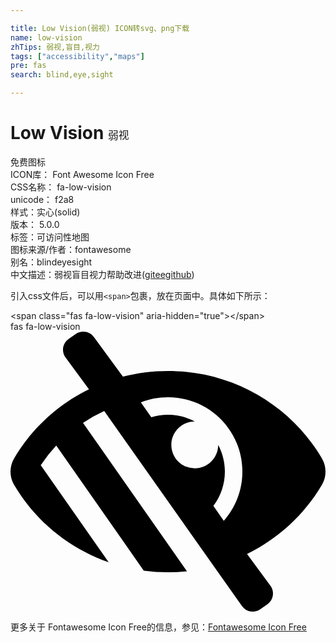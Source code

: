 ```yaml
---

title: Low Vision(弱视) ICON转svg、png下载
name: low-vision
zhTips: 弱视,盲目,视力
tags: ["accessibility","maps"]
pre: fas
search: blind,eye,sight

---
```


# Low Vision  <small style="font-size: 60%;font-weight: 100">弱视</small>


<div class="detail-page">
<p>
<span><span class="badge-success badge">免费图标</span> </span>
<br/>
<span>
ICON库：
<span class="badge-secondary badge">Font Awesome Icon Free</span> 
</span>
<br/>
<span>
CSS名称：
<span class="badge-secondary badge">fa-low-vision</span> 
</span>
<br/>
<span>
unicode：
<span class="badge-secondary badge">f2a8</span> 
<copy-btn content='f2a8' btn-title=""></copy-btn>
<copy-btn :content='String.fromCodePoint(parseInt("f2a8", 16))' btn-title="复制U"></copy-btn>
</span><br/><span>样式：<span class="badge-light badge">实心(solid)</span></span>
<br/>
<span>
版本：
<span class="badge-secondary badge">5.0.0</span> 
</span><br/><span>标签：<span class="badge-light badge"><router-link to="/tags/accessibility.html">可访问性</router-link></span><span class="badge-light badge"><router-link to="/tags/maps.html">地图</router-link></span></span>
<br/>
<span>图标来源/作者：<span class="badge-light badge">fontawesome</span></span> 
<br/>
<span>别名：<span class="badge-light badge">blind</span><span class="badge-light badge">eye</span><span class="badge-light badge">sight</span></span><br/><span class="zh-detail">中文描述：<span class="badge-primary badge">弱视</span><span class="badge-primary badge">盲目</span><span class="badge-primary badge">视力</span><span class="help-link"><span>帮助改进</span>(<a href="https://gitee.com/liuwave/icon-helper/edit/master/json/fontawesome/solid/low-vision.json" target="_blank" rel="noopener noreferrer">gitee</a><a href="https://github.com/liuwave/icon-helper/edit/master/json/fontawesome/solid/low-vision.json" target="_blank" rel="noopener noreferrer">github</a></span>)</span><br/>
</p>
</div>
<div class="alert alert-dark">
  <i class="fas fa-low-vision fa-xs"></i>
  <i class="fas fa-low-vision fa-sm"></i>
  <i class="fas fa-low-vision fa-lg"></i>
  <i class="fas fa-low-vision fa-2x"></i>
  <i class="fas fa-low-vision fa-3x"></i>
  <i class="fas fa-low-vision fa-5x"></i>
  <i class="fas fa-low-vision fa-7x"></i>
</div>
<div>
  <p>引入css文件后，可以用<code>&lt;span&gt;</code>包裹，放在页面中。具体如下所示：    
  </p>
  <div class="alert alert-primary" style="font-size: 14px">
    &lt;span class="fas fa-low-vision" aria-hidden="true"&gt;&lt;/span&gt;
    <copy-btn content='<span class="fas fa-low-vision" aria-hidden="true"></span>'></copy-btn>
  </div>
  <div class="alert alert-secondary">
    <i class="fas fa-low-vision"
    style="font-size: 24px"
    aria-hidden="true"></i> fas fa-low-vision
    <copy-btn content="fas fa-low-vision" btn-title="复制图标名称"></copy-btn>
  </div>
</div>
<div id="svg" class="svg-wrap">
<svg xmlns="http://www.w3.org/2000/svg" viewBox="0 0 576 512"><path d="M569.344 231.631C512.96 135.949 407.81 72 288 72c-28.468 0-56.102 3.619-82.451 10.409L152.778 10.24c-7.601-10.858-22.564-13.5-33.423-5.9l-13.114 9.178c-10.86 7.601-13.502 22.566-5.9 33.426l43.131 58.395C89.449 131.73 40.228 174.683 6.682 231.581c-.01.017-.023.033-.034.05-8.765 14.875-8.964 33.528 0 48.739 38.5 65.332 99.742 115.862 172.859 141.349L55.316 244.302A272.194 272.194 0 0 1 83.61 208.39l119.4 170.58h.01l40.63 58.04a330.055 330.055 0 0 0 78.94 1.17l-189.98-271.4a277.628 277.628 0 0 1 38.777-21.563l251.836 356.544c7.601 10.858 22.564 13.499 33.423 5.9l13.114-9.178c10.86-7.601 13.502-22.567 5.9-33.426l-43.12-58.377-.007-.009c57.161-27.978 104.835-72.04 136.81-126.301a47.938 47.938 0 0 0 .001-48.739zM390.026 345.94l-19.066-27.23c24.682-32.567 27.711-76.353 8.8-111.68v.03c0 23.65-19.17 42.82-42.82 42.82-23.828 0-42.82-19.349-42.82-42.82 0-23.65 19.17-42.82 42.82-42.82h.03c-24.75-13.249-53.522-15.643-79.51-7.68l-19.068-27.237C253.758 123.306 270.488 120 288 120c75.162 0 136 60.826 136 136 0 34.504-12.833 65.975-33.974 89.94z"/></svg>
</div>
<detail full-name='fa-low-vision'></detail>
    
<div><p>更多关于  Fontawesome Icon Free的信息，参见：<a target="_blank" href="https://iconhelper.cn/fontawesome.html">Fontawesome Icon Free</a>
</p></div>
